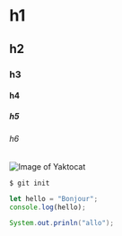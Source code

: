# h1
## h2
### h3
#### h4
##### h5
###### h6

![Image of Yaktocat](https://octodex.github.com/images/yaktocat.png)

```
$ git init
```
``` javascript
let hello = "Bonjour";
console.log(hello);
```
``` java
System.out.prinln("allo");
```
